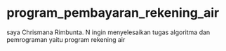# program_pembayaran_rekening_air
saya Chrismana Rimbunta. N ingin menyelesaikan tugas algoritma dan pemrograman yaitu program rekening air
